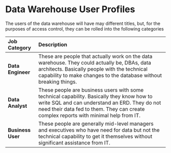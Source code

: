 # Data Warehouse User Profiles

The users of the data warehouse will have may different titles, but, for the purposes of access control, they can be rolled into the following categories

| **Job Category** | **Description** |
| :--- | :--- |
| **Data Engineer** | These are people that actually work on the data warehouse. They could actually be, DBAs, data architects. Basically people with the technical capability to make changes to the database without breaking things.  |
| **Data Analyst**        | These people are business users with some technical capability. Basically they know how to write SQL and can understand an ERD. They do not need their data fed to them. They can create complex reports with minimal help from IT. |
| **Business User** | These people are generally mid-level managers and executives who have need for data but not the technical capability to get it themselves without significant assistance from IT.  |



